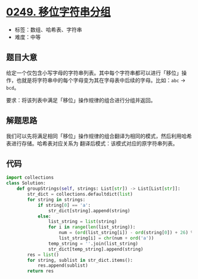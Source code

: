 # [0249. 移位字符串分组](https://leetcode.cn/problems/group-shifted-strings/)

- 标签：数组、哈希表、字符串
- 难度：中等

## 题目大意

给定一个仅包含小写字母的字符串列表。其中每个字符串都可以进行「移位」操作，也就是将字符串中的每个字母变为其在字母表中后续的字母。比如：`abc` -> `bcd`。

要求：将该列表中满足「移位」操作规律的组合进行分组并返回。

## 解题思路

我们可以先将满足相同「移位」操作规律的组合翻译为相同的模式，然后利用哈希表进行存储。哈希表对应关系为 翻译后模式：该模式对应的原字符串列表。

## 代码

```python
import collections
class Solution:
    def groupStrings(self, strings: List[str]) -> List[List[str]]:
        str_dict = collections.defaultdict(list)
        for string in strings:
            if string[0] == 'a':
                str_dict[string].append(string)
            else:
                list_string = list(string)
                for i in range(len(list_string)):
                    num = (ord(list_string[i]) - ord(string[0]) + 26) % 26
                    list_string[i] = chr(num + ord('a'))
                temp_string = ''.join(list_string)
                str_dict[temp_string].append(string)
        res = list()
        for string, sublist in str_dict.items():
            res.append(sublist)
        return res
```

